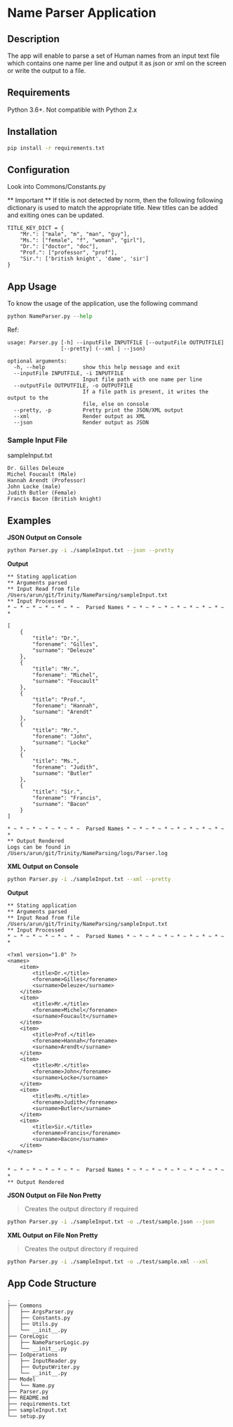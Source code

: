 # Name Parser Application

## Description
The app will enable to parse a set of Human names from an input text file which contains one name per line and output it as json or xml on the screen or write the output to a file.

## Requirements
Python 3.6+. Not compatible with Python 2.x

## Installation
```bash
pip install -r requirements.txt
```

## Configuration
Look into Commons/Constants.py

** Important **
If title is not detected by norm, then the following following dictionary is used to match the appropriate title. New titles can be added and exiting ones can be updated.
```
TITLE_KEY_DICT = {
    "Mr.": ["male", "m", "man", "guy"],
    "Ms.": ["female", "f", "woman", "girl"],
    "Dr.": ["doctor", "doc"],
    "Prof.": ["professor", "prof"],
    "Sir.": ['british knight', 'dame', 'sir']
}
```

## App Usage
To know the usage of the application, use the following command
```python
python NameParser.py --help
```
Ref:
```
usage: Parser.py [-h] --inputFile INPUTFILE [--outputFile OUTPUTFILE]
                 [--pretty] (--xml | --json)

optional arguments:
  -h, --help            show this help message and exit
  --inputFile INPUTFILE, -i INPUTFILE
                        Input file path with one name per line
  --outputFile OUTPUTFILE, -o OUTPUTFILE
                        If a file path is present, it writes the output to the
                        file, else on console
  --pretty, -p          Pretty print the JSON/XML output
  --xml                 Render output as XML
  --json                Render output as JSON
```

### Sample Input File
sampleInput.txt
```
Dr. Gilles Deleuze
Michel Foucault (Male)
Hannah Arendt (Professor)
John Locke (male)
Judith Butler (Female)
Francis Bacon (British knight)
```

## Examples
**JSON Output on Console**
```bash
python Parser.py -i ./sampleInput.txt --json --pretty
```
**Output**
```
** Stating application
** Arguments parsed
** Input Read from file /Users/arun/git/Trinity/NameParsing/sampleInput.txt
** Input Processed
* ~ * ~ * ~ * ~ * ~ * ~  Parsed Names * ~ * ~ * ~ * ~ * ~ * ~ * ~ * ~ *

[
    {
        "title": "Dr.",
        "forename": "Gilles",
        "surname": "Deleuze"
    },
    {
        "title": "Mr.",
        "forename": "Michel",
        "surname": "Foucault"
    },
    {
        "title": "Prof.",
        "forename": "Hannah",
        "surname": "Arendt"
    },
    {
        "title": "Mr.",
        "forename": "John",
        "surname": "Locke"
    },
    {
        "title": "Ms.",
        "forename": "Judith",
        "surname": "Butler"
    },
    {
        "title": "Sir.",
        "forename": "Francis",
        "surname": "Bacon"
    }
]

* ~ * ~ * ~ * ~ * ~ * ~  Parsed Names * ~ * ~ * ~ * ~ * ~ * ~ * ~ * ~ *
** Output Rendered
Logs can be found in /Users/arun/git/Trinity/NameParsing/logs/Parser.log
```


**XML Output on Console**
```bash
python Parser.py -i ./sampleInput.txt --xml --pretty
```
**Output**
```
** Stating application
** Arguments parsed
** Input Read from file /Users/arun/git/Trinity/NameParsing/sampleInput.txt
** Input Processed
* ~ * ~ * ~ * ~ * ~ * ~  Parsed Names * ~ * ~ * ~ * ~ * ~ * ~ * ~ * ~ *

<?xml version="1.0" ?>
<names>
	<item>
		<title>Dr.</title>
		<forename>Gilles</forename>
		<surname>Deleuze</surname>
	</item>
	<item>
		<title>Mr.</title>
		<forename>Michel</forename>
		<surname>Foucault</surname>
	</item>
	<item>
		<title>Prof.</title>
		<forename>Hannah</forename>
		<surname>Arendt</surname>
	</item>
	<item>
		<title>Mr.</title>
		<forename>John</forename>
		<surname>Locke</surname>
	</item>
	<item>
		<title>Ms.</title>
		<forename>Judith</forename>
		<surname>Butler</surname>
	</item>
	<item>
		<title>Sir.</title>
		<forename>Francis</forename>
		<surname>Bacon</surname>
	</item>
</names>


* ~ * ~ * ~ * ~ * ~ * ~  Parsed Names * ~ * ~ * ~ * ~ * ~ * ~ * ~ * ~ *
** Output Rendered
```


**JSON Output on File Non Pretty**
> Creates the output directory if required
```bash
python Parser.py -i ./sampleInput.txt -o ./test/sample.json --json
```

**XML Output on File Non Pretty**
> Creates the output directory if required
```bash
python Parser.py -i ./sampleInput.txt -o ./test/sample.xml --xml
```

## App Code Structure
```
.
├── Commons
│   ├── ArgsParser.py
│   ├── Constants.py
│   ├── Utils.py
│   └── __init__.py
├── CoreLogic
│   ├── NameParserLogic.py
│   └── __init__.py
├── IoOperations
│   ├── InputReader.py
│   ├── OutputWriter.py
│   └── __init__.py
├── Model
│   └── Name.py
├── Parser.py
├── README.md
├── requirements.txt
├── sampleInput.txt
└── setup.py
```